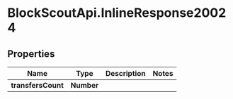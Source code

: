 # BlockScoutApi.InlineResponse20024

## Properties
Name | Type | Description | Notes
------------ | ------------- | ------------- | -------------
**transfersCount** | **Number** |  | 
